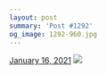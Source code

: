 ```yaml
---
layout: post
summary: 'Post #1292'
og_image: 1292-960.jpg
---
```


<p>
  <time>
    <a href="/1292">January 16, 2021</a>
  </time>
  <a href="/1292">
    <img src="{{ site.assets_url }}/1292-480.jpg" srcset="{{ site.assets_url }}/1292-240.jpg 240w, {{ site.assets_url }}/1292-480.jpg 480w, {{ site.assets_url }}/1292-720.jpg 720w, {{ site.assets_url }}/1292-960.jpg 960w" sizes="(min-width: 700px) 50vw, calc(100vw - 2rem)" />
  </a>
</p>
